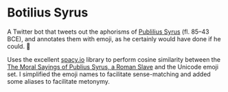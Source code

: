 Botilius Syrus
==================

A Twitter bot that tweets out the aphorisms of <a href="https://en.wikipedia.org/wiki/Publilius_Syrus">Publilius Syrus</a> (fl. 85–43 BCE), and annotates them with emoji, as he certainly would have done if he could. 🎁

Uses the excellent <a href="https://spacy.io/">spacy.io</a> library to perform cosine similarity between
the <a href="https://archive.org/details/moralsayingspub00lymagoog">The Moral Sayings of Publius Syrus, a Roman Slave</a>
and the Unicode emoji set. I simplified the emoji names to facilitate sense-matching and added some aliases to
facilitate metonymy.